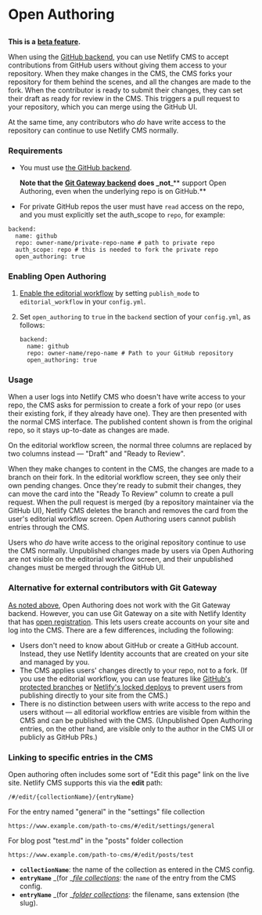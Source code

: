 # Open Authoring

##

**This is a** [**beta feature**](https://www.netlifycms.org/docs/beta-features#open-authoring)**.**

When using the [GitHub backend](https://www.netlifycms.org/docs/github-backend), you can use Netlify CMS to accept contributions from GitHub users without giving them access to your repository. When they make changes in the CMS, the CMS forks your repository for them behind the scenes, and all the changes are made to the fork. When the contributor is ready to submit their changes, they can set their draft as ready for review in the CMS. This triggers a pull request to your repository, which you can merge using the GitHub UI.

At the same time, any contributors who _do_ have write access to the repository can continue to use Netlify CMS normally.

### Requirements <a href="#requirements" id="requirements"></a>

*   You must use [the GitHub backend](https://www.netlifycms.org/docs/github-backend).

    **Note that the** [**Git Gateway backend**](https://www.netlifycms.org/docs/git-gateway-backend/#git-gateway-with-netlify-identity) **does \_not**\_\*\* support Open Authoring, even when the underlying repo is on GitHub.\*\*
* For private GitHub repos the user must have `read` access on the repo, and you must explicitly set the auth\_scope to `repo`, for example:

```
backend:
  name: github
  repo: owner-name/private-repo-name # path to private repo
  auth_scope: repo # this is needed to fork the private repo
  open_authoring: true
```

### Enabling Open Authoring <a href="#enabling-open-authoring" id="enabling-open-authoring"></a>

1. [Enable the editorial workflow](https://www.netlifycms.org/docs/configuration-options/#publish-mode) by setting `publish_mode` to `editorial_workflow` in your `config.yml`.
2.  Set `open_authoring` to `true` in the `backend` section of your `config.yml`, as follows:

    ```
    backend:
      name: github
      repo: owner-name/repo-name # Path to your GitHub repository
      open_authoring: true
    ```

### Usage <a href="#usage" id="usage"></a>

When a user logs into Netlify CMS who doesn't have write access to your repo, the CMS asks for permission to create a fork of your repo (or uses their existing fork, if they already have one). They are then presented with the normal CMS interface. The published content shown is from the original repo, so it stays up-to-date as changes are made.

On the editorial workflow screen, the normal three columns are replaced by two columns instead — "Draft" and "Ready to Review".

When they make changes to content in the CMS, the changes are made to a branch on their fork. In the editorial workflow screen, they see only their own pending changes. Once they're ready to submit their changes, they can move the card into the "Ready To Review" column to create a pull request. When the pull request is merged (by a repository maintainer via the GitHub UI), Netlify CMS deletes the branch and removes the card from the user's editorial workflow screen. Open Authoring users cannot publish entries through the CMS.

Users who _do_ have write access to the original repository continue to use the CMS normally. Unpublished changes made by users via Open Authoring are not visible on the editorial workflow screen, and their unpublished changes must be merged through the GitHub UI.

### Alternative for external contributors with Git Gateway <a href="#alternative-for-external-contributors-with-git-gateway" id="alternative-for-external-contributors-with-git-gateway"></a>

[As noted above](https://www.netlifycms.org/docs/open-authoring/#requirements), Open Authoring does not work with the Git Gateway backend. However, you can use Git Gateway on a site with Netlify Identity that has [open registration](https://www.netlify.com/docs/identity/#adding-identity-users). This lets users create accounts on your site and log into the CMS. There are a few differences, including the following:

* Users don't need to know about GitHub or create a GitHub account. Instead, they use Netlify Identity accounts that are created on your site and managed by you.
* The CMS applies users' changes directly to your repo, not to a fork. (If you use the editorial workflow, you can use features like [GitHub's protected branches](https://help.github.com/en/articles/about-protected-branches) or [Netlify's locked deploys](https://www.netlify.com/docs/locked-deploys/) to prevent users from publishing directly to your site from the CMS.)
* There is no distinction between users with write access to the repo and users without — all editorial workflow entries are visible from within the CMS and can be published with the CMS. (Unpublished Open Authoring entries, on the other hand, are visible only to the author in the CMS UI or publicly as GitHub PRs.)

### Linking to specific entries in the CMS <a href="#linking-to-specific-entries-in-the-cms" id="linking-to-specific-entries-in-the-cms"></a>

Open authoring often includes some sort of "Edit this page" link on the live site. Netlify CMS supports this via the **edit** path:

```
/#/edit/{collectionName}/{entryName}
```

For the entry named "general" in the "settings" file collection

```
https://www.example.com/path-to-cms/#/edit/settings/general
```

For blog post "test.md" in the "posts" folder collection

```
https://www.example.com/path-to-cms/#/edit/posts/test
```

* **`collectionName`**: the name of the collection as entered in the CMS config.
* **`entryName`** \_(for \_[_file collections_](https://www.netlifycms.org/docs/collection-types/#file-collections): the `name` of the entry from the CMS config.
* **`entryName`** \_(for \_[_folder collections_](https://www.netlifycms.org/docs/collection-types/#folder-collections): the filename, sans extension (the slug).
